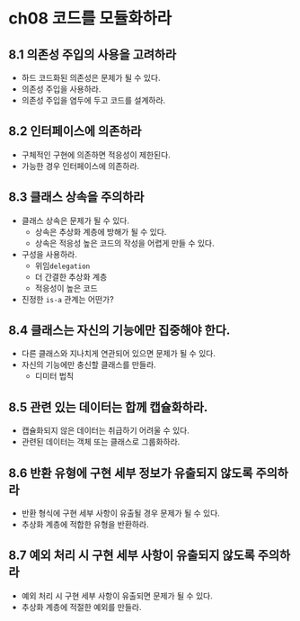 # ch08 코드를 모듈화하라

## 8.1 의존성 주입의 사용을 고려하라

- 하드 코드화된 의존성은 문제가 될 수 있다.
- 의존성 주입을 사용하라.
- 의존성 주입을 염두에 두고 코드를 설계하라.

## 8.2 인터페이스에 의존하라

- 구체적인 구현에 의존하면 적응성이 제한된다.
- 가능한 경우 인터페이스에 의존하라.

## 8.3 클래스 상속을 주의하라

- 클래스 상속은 문제가 될 수 있다.
	- 상속은 추상화 계층에 방해가 될 수 있다.
	- 상속은 적응성 높은 코드의 작성을 어렵게 만들 수 있다.
- 구성을 사용하라.
	- 위임`delegation`
	- 더 간결한 추상화 계층
	- 적응성이 높은 코드
- 진정한 `is-a` 관계는 어떤가?
## 8.4 클래스는 자신의 기능에만 집중해야 한다.

- 다른 클래스와 지나치게 연관되어 있으면 문제가 될 수 있다.
- 자신의 기능에만 충신할 클래스를 만들라.
	- 디미터 법칙

## 8.5 관련 있는 데이터는 합께 캡슐화하라.

- 캡슐화되지 않은 데이터는 취급하기 어려울 수 있다.
- 관련된 데이터는 객체 또는 클래스로 그룹화하라.

## 8.6 반환 유형에 구현 세부 정보가 유출되지 않도록 주의하라

- 반환 형식에 구현 세부 사항이 유출될 경우 문제가 될 수 있다.
- 추상화 계층에 적합한 유형을 반환하라.

## 8.7 예외 처리 시 구현 세부 사항이 유출되지 않도록 주의하라

- 예외 처리 시 구현 세부 사항이 유출되면 문제가 될 수 있다.
- 추상화 계층에 적절한 예외를 만들라.

